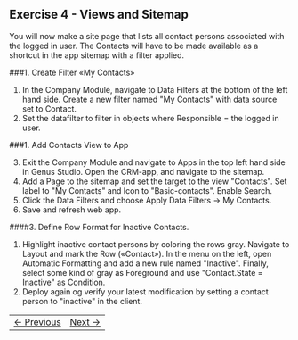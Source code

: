 ## Exercise 4 - Views and Sitemap


You will now make a site page that lists all contact persons associated with the logged in user. The Contacts will have to be made available as a shortcut in the app sitemap with a filter applied.

###1. Create Filter «My Contacts»

1. In the Company Module, navigate to Data Filters at the bottom of the left hand side. Create a new filter named "My Contacts" with data source set to Contact.
2. Set the datafilter to filter in objects where Responsible = the logged in user.

###1. Add Contacts View to App

3. Exit the Company Module and navigate to Apps in the top left hand side in Genus Studio. Open the CRM-app, and navigate to the sitemap.
4. Add a Page to the sitemap and set the target to the view "Contacts". Set label to "My Contacts" and Icon to "Basic-contacts". Enable Search.
5. Click the Data Filters and choose Apply Data Filters -> My Contacts.
6. Save and refresh web app.



####3. Define Row Format for Inactive Contacts.

1. Highlight inactive contact persons by coloring the rows gray. Navigate to Layout and mark the Row («Contact»). In the menu on the left, open Automatic Formatting and add a new rule named "Inactive". Finally, select some kind of gray as Foreground and use "Contact.State = Inactive" as Condition.
2. Deploy again og verify your latest modification by setting a contact person to "inactive" in the client.


<table>
   <tr><td><a href="exercise-04.md"><- Previous</a></td><td align="right"><a href="exercise-05-1.md">Next -></a></td></tr>
</table>
